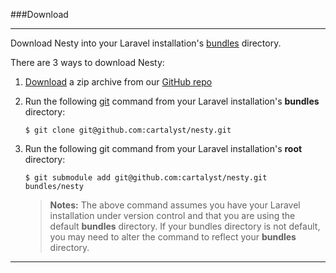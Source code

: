 ###Download

----------

Download Nesty into your Laravel installation's [bundles](http://laravel.com/docs/bundles#creating-bundles) directory.

There are 3 ways to download Nesty:

1. [Download](https://github.com/cartalyst/nesty/zipball/1.0) a zip archive from our [GitHub repo](https://github.com/cartalyst/nesty)
2. Run the following [git](http://git-scm.com) command from your Laravel installation's **bundles** directory:  

       $ git clone git@github.com:cartalyst/nesty.git

3. Run the following git command from your Laravel installation's **root** directory:

       $ git submodule add git@github.com:cartalyst/nesty.git bundles/nesty

   >**Notes:** The above command assumes you have your Laravel installation under version control and that you are using the default **bundles** directory. If your bundles directory is not default, you may need to alter the command to reflect your **bundles** directory.

----------
